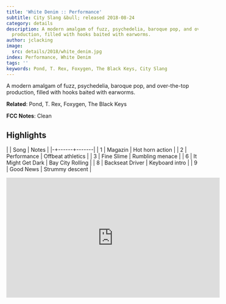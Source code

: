 ```yaml
---
title: 'White Denim :: Performance'
subtitle: City Slang &bull; released 2018-08-24
category: details
description: A modern amalgam of fuzz, psychedelia, baroque pop, and over-the-top
  production, filled with hooks baited with earworms.
author: jclacking
image:
  src: details/2018/white_denim.jpg
index: Performance, White Denim
tags: ''
keywords: Pond, T. Rex, Foxygen, The Black Keys, City Slang
---
```

A modern amalgam of fuzz, psychedelia, baroque pop, and over-the-top production, filled with hooks baited with earworms.<!--more-->

**Related**: Pond, T. Rex, Foxygen, The Black Keys

**FCC Notes**: Clean

## Highlights

| | Song | Notes |
|-+------+-------|
| 1 | Magazin | Hot horn action |
| 2 | Performance | Offbeat athletics |
| 3 | Fine Slime | Rumbling menace |
| 6 | It Might Get Dark | Bay City Rolling |
| 8 | Backseat Driver | Keyboard intro |
| 9 | Good News | Strummy descent |

<div class="tlo-detail-video"><iframe width="560" height="315" src="https://www.youtube.com/embed/fo7j2OIhay0" frameborder="0" allow="autoplay; encrypted-media" allowfullscreen></iframe></div>

